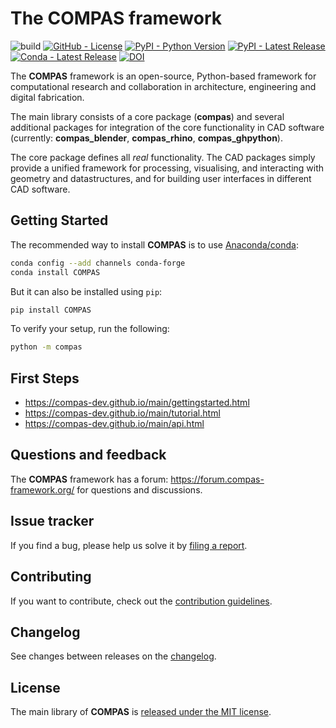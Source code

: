 # The COMPAS framework

![build](https://github.com/compas-dev/compas/workflows/build/badge.svg)
[![GitHub - License](https://img.shields.io/github/license/compas-dev/compas.svg)](https://github.com/compas-dev/compas)
[![PyPI - Python Version](https://img.shields.io/pypi/pyversions/COMPAS.svg)](https://pypi.python.org/project/COMPAS)
[![PyPI - Latest Release](https://img.shields.io/pypi/v/COMPAS.svg)](https://pypi.python.org/project/COMPAS)
[![Conda - Latest Release](https://anaconda.org/conda-forge/compas/badges/version.svg)](https://anaconda.org/conda-forge/compas)
[![DOI](https://zenodo.org/badge/104857648.svg)](https://zenodo.org/badge/latestdoi/104857648)

The **COMPAS** framework is an open-source, Python-based framework for computational research and collaboration in architecture, engineering and digital fabrication.

The main library consists of a core package (**compas**) and several additional
packages for integration of the core functionality in CAD software (currently: **compas_blender**, **compas_rhino**, **compas_ghpython**).

The core package defines all *real* functionality.
The CAD packages simply provide a unified framework for processing, visualising, and interacting with geometry and datastructures, and for building user interfaces in different CAD software.

## Getting Started

The recommended way to install **COMPAS** is to use [Anaconda/conda](https://conda.io/docs/):

```bash
conda config --add channels conda-forge
conda install COMPAS
```

But it can also be installed using `pip`:

```bash
pip install COMPAS
```

To verify your setup, run the following:

```bash
python -m compas
```

## First Steps

* <https://compas-dev.github.io/main/gettingstarted.html>
* <https://compas-dev.github.io/main/tutorial.html>
* <https://compas-dev.github.io/main/api.html>

## Questions and feedback

The **COMPAS** framework has a forum: <https://forum.compas-framework.org/>
for questions and discussions.

## Issue tracker

If you find a bug, please help us solve it by [filing a report](https://github.com/compas-dev/compas/issues).

## Contributing

If you want to contribute, check out the [contribution guidelines](https://compas-dev.github.io/main/devguide.html).

## Changelog

See changes between releases on the [changelog](https://compas-dev.github.io/main/changelog.html).

## License

The main library of **COMPAS** is [released under the MIT license](https://compas-dev.github.io/main/license.html).
